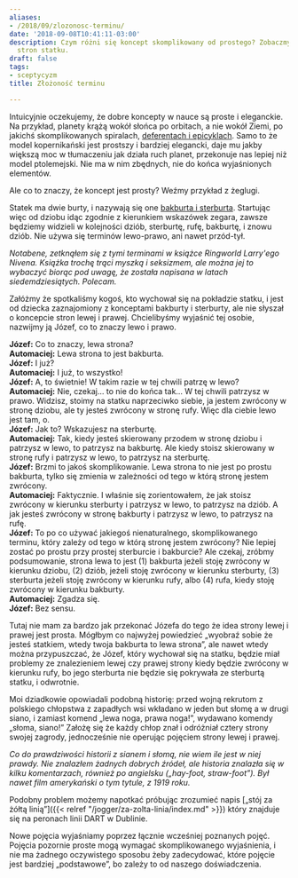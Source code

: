```yaml
---
aliases:
- /2018/09/zlozonosc-terminu/
date: '2018-09-08T10:41:11-03:00'
description: Czym różni się koncept skomplikowany od prostego? Zobaczmy to na przykładzie
  stron statku.
draft: false
tags:
- sceptycyzm
title: Złożoność terminu

---
```


Intuicyjnie oczekujemy, że dobre koncepty w nauce są proste i eleganckie. Na
przykład, planety krążą wokół słońca po orbitach, a nie wokół Ziemi, po jakichś
skomplikowanych spiralach, [deferentach i epicyklach][deferent]. Samo to że
model kopernikański jest prostszy i bardziej elegancki, daje mu jakby większą
moc w tłumaczeniu jak działa ruch planet, przekonuje nas lepiej niż model
ptolemejski. Nie ma w nim zbędnych, nie do końca wyjaśnionych elementów.

Ale co to znaczy, że koncept jest prosty? Weźmy przykład z żeglugi.

Statek ma dwie burty, i nazywają się one [bakburta i sterburta][burty].
Startując więc od dziobu idąc zgodnie z kierunkiem wskazówek zegara, zawsze
będziemy widzieli w kolejności dziób, sterburtę, rufę, bakburtę, i znowu dziób.
Nie używa się terminów lewo-prawo, ani nawet przód-tył.

<!--more-->

_Notabene, zetknąłem się z tymi terminami w książce Ringworld Larry'ego Nivena.
Książka trochę trąci myszką i seksizmem, ale można jej to wybaczyć biorąc pod
uwagę, że została napisana w latach siedemdziesiątych. Polecam._

Załóżmy że spotkaliśmy kogoś, kto wychował się na pokładzie statku, i jest od
dziecka zaznajomiony z konceptami bakburty i sterburty, ale nie słyszał
o koncepcie stron lewej i prawej. Chcielibyśmy wyjaśnić tej osobie, nazwijmy ją
Józef, co to znaczy lewo i prawo.

**Józef:** Co to znaczy, lewa strona?  
**Automaciej:** Lewa strona to jest bakburta.  
**Józef:** I już?  
**Automaciej:** I już, to wszystko!  
**Józef:** A, to świetnie! W takim razie w tej chwili patrzę w lewo?  
**Automaciej:** Nie, czekaj… to nie do końca tak… W tej chwili patrzysz w prawo.
Widzisz, stoimy na statku naprzeciwko siebie, ja jestem zwrócony w stronę
dziobu, ale ty jesteś zwrócony w stronę rufy. Więc dla ciebie lewo jest tam, o.  
**Józef:** Jak to? Wskazujesz na sterburtę.  
**Automaciej:** Tak, kiedy jesteś skierowany przodem w stronę dziobu i patrzysz
w lewo, to patrzysz na bakburtę. Ale kiedy stoisz skierowany w stronę rufy
i patrzysz w lewo, to patrzysz na sterburtę.  
**Józef:** Brzmi to jakoś skomplikowanie. Lewa strona to nie jest po prostu
bakburta, tylko się zmienia w zależności od tego w którą stronę jestem zwrócony.  
**Automaciej:** Faktycznie. I właśnie się zorientowałem, że jak stoisz zwrócony
w kierunku sterburty i patrzysz w lewo, to patrzysz na dziób. A jak jesteś
zwrócony w stronę bakburty i patrzysz w lewo, to patrzysz na rufę.  
**Józef:** To po co używać jakiegoś nienaturalnego, skomplikowanego terminu,
który zależy od tego w którą stronę jestem zwrócony? Nie lepiej zostać po prostu
przy prostej sterburcie i bakburcie? Ale czekaj, zróbmy podsumowanie, strona
lewa to jest (1) bakburta jeżeli stoję zwrócony w kierunku dziobu, (2) dziób,
jeżeli stoję zwrócony w kierunku sterburty, (3) sterburta jeżeli stoję zwrócony
w kierunku rufy, albo (4) rufa, kiedy stoję zwrócony w kierunku bakburty.  
**Automaciej:** Zgadza się.  
**Józef:** Bez sensu.

Tutaj nie mam za bardzo jak przekonać Józefa do tego że idea strony lewej
i prawej jest prosta. Mógłbym co najwyżej powiedzieć „wyobraź sobie że jesteś
statkiem, wtedy twoja bakburta to lewa strona”, ale nawet wtedy można
przypuszczać, że Józef, który wychował się na statku, będzie miał problemy ze
znalezieniem lewej czy prawej strony kiedy będzie zwrócony w kierunku rufy, bo
jego sterburta nie będzie się pokrywała ze sterburtą statku, i odwrotnie.

Moi dziadkowie opowiadali podobną historię: przed wojną rekrutom z polskiego
chłopstwa z zapadłych wsi wkładano w jeden but słomę a w drugi siano, i zamiast
komend „lewa noga, prawa noga!”, wydawano komendy „słoma, siano!” Założę się że
każdy chłop znał i odróżniał cztery strony swojej zagrody, jednocześnie nie
operując pojęciem strony lewej i prawej.

_Co do prawdziwości historii z sianem i słomą, nie wiem ile jest w niej prawdy.
Nie znalazłem żadnych dobrych źródeł, ale historia znalazła się w kilku
komentarzach, również po angielsku („hay-foot, straw-foot”). Był nawet film
amerykański o tym tytule, z 1919 roku._

Podobny problem możemy napotkać próbując zrozumieć napis [„stój za żółtą
linią”]({{< relref "/jogger/za-zolta-linia/index.md" >}}) który znajduje
się na peronach linii DART w Dublinie.

Nowe pojęcia wyjaśniamy poprzez łącznie wcześniej poznanych pojęć. Pojęcia
pozornie proste mogą wymagać skomplikowanego wyjaśnienia, i nie ma żadnego
oczywistego sposobu żeby zadecydować, które pojęcie jest bardziej „podstawowe”,
bo zależy to od naszego doświadczenia.

[burty]: https://pl.wikipedia.org/wiki/Burta_(statek_wodny)
[deferent]: https://pl.wikipedia.org/wiki/Deferent
